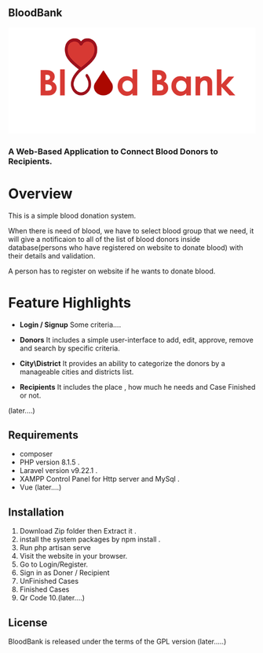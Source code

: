 <h2>BloodBank</h2>
<img src="favicon.ico">
<h3>A Web-Based Application to Connect Blood Donors to Recipients.</h3>

# Overview

This is a simple blood donation system.

When there is need of blood, we have to select blood group that we need,
it will give a notificaion to all of the  list of blood donors inside database(persons who have registered on website to donate blood) with their details and validation.

A person has to register on website if he wants to donate blood.

Feature Highlights
==================
- **Login / Signup** Some criteria....

- **Donors** It includes a simple user-interface to add, edit, approve, remove and search by specific criteria.

- **City\District** It provides an ability to categorize the donors by a manageable cities and districts list.

- **Recipients** It includes the place , how much he needs and Case Finished or not.

(later....)

Requirements
------------------
- composer 
- PHP version 8.1.5 .
- Laravel  version v9.22.1 .
- XAMPP Control Panel for Http server and MySql .
- Vue (later....)

Installation
------------------
1. Download Zip folder then Extract it .
2. install the system packages by npm install .
3. Run php artisan serve  
4. Visit the website in your browser.
5. Go to Login/Register.
6. Sign in as Doner / Recipient 
7. UnFinished Cases
8. Finished Cases
9. Qr Code 
10.(later....)


License
------------------

BloodBank is released under the terms of the GPL version (later.....)
